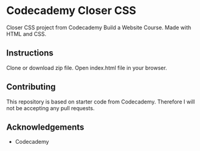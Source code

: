 # Codecademy Closer CSS
Closer CSS project from Codecademy Build a Website Course. Made with HTML and CSS.

## Instructions
Clone or download zip file. Open index.html file in your browser.

## Contributing
This repository is based on starter code from Codecademy. Therefore I will not be accepting any pull requests.

## Acknowledgements
* Codecademy

